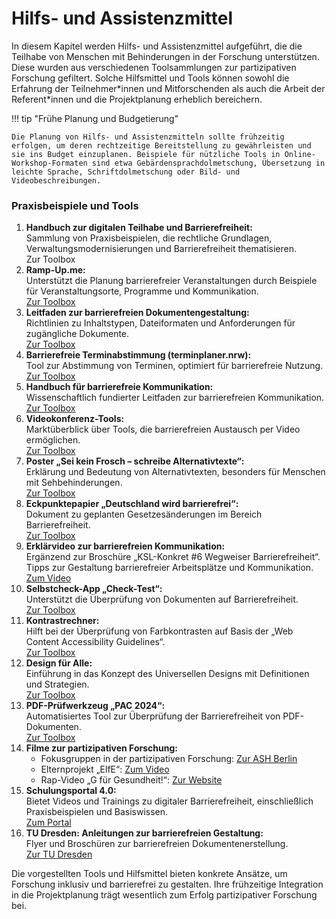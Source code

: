 # Hilfs- und Assistenzmittel

In diesem Kapitel werden Hilfs- und Assistenzmittel aufgeführt, die die Teilhabe von Menschen mit Behinderungen in der Forschung unterstützen. Diese wurden aus verschiedenen Toolsammlungen zur partizipativen Forschung gefiltert. Solche Hilfsmittel und Tools können sowohl die Erfahrung der Teilnehmer\*innen und Mitforschenden als auch die Arbeit der Referent\*innen und die Projektplanung erheblich bereichern.

!!! tip "Frühe Planung und Budgetierung"

    Die Planung von Hilfs- und Assistenzmitteln sollte frühzeitig erfolgen, um deren rechtzeitige Bereitstellung zu gewährleisten und sie ins Budget einzuplanen. Beispiele für nützliche Tools in Online-Workshop-Formaten sind etwa Gebärdensprachdolmetschung, Übersetzung in leichte Sprache, Schriftdolmetschung oder Bild- und Videobeschreibungen.

### Praxisbeispiele und Tools

1. **Handbuch zur digitalen Teilhabe und Barrierefreiheit:**  
   Sammlung von Praxisbeispielen, die rechtliche Grundlagen, Verwaltungsmodernisierungen und Barrierefreiheit thematisieren.  
   Zur Toolbox  
2. **Ramp-Up.me:**  
   Unterstützt die Planung barrierefreier Veranstaltungen durch Beispiele für Veranstaltungsorte, Programme und Kommunikation.  
   [Zur Toolbox](https://toolbox.teilhabe4punkt0.de/tools/barrierefreie-veranstaltungen-planen)  
3. **Leitfaden zur barrierefreien Dokumentengestaltung:**  
   Richtlinien zu Inhaltstypen, Dateiformaten und Anforderungen für zugängliche Dokumente.  
   [Zur Toolbox](https://toolbox.teilhabe4punkt0.de/tools/handreichung-bf-dokumente)  
4. **Barrierefreie Terminabstimmung (terminplaner.nrw):**  
   Tool zur Abstimmung von Terminen, optimiert für barrierefreie Nutzung.  
   [Zur Toolbox](https://toolbox.teilhabe4punkt0.de/tools/bf-terminabstimmung)  
5. **Handbuch für barrierefreie Kommunikation:**  
   Wissenschaftlich fundierter Leitfaden zur barrierefreien Kommunikation.  
   [Zur Toolbox](https://toolbox.teilhabe4punkt0.de/tools/handbuch-barrierefreie-kommunikation)  
6. **Videokonferenz-Tools:**  
   Marktüberblick über Tools, die barrierefreien Austausch per Video ermöglichen.  
   [Zur Toolbox](https://toolbox.teilhabe4punkt0.de/tools/marktueberblick-videokonferenztools-ergebnisse)  
7. **Poster „Sei kein Frosch – schreibe Alternativtexte“:**  
   Erklärung und Bedeutung von Alternativtexten, besonders für Menschen mit Sehbehinderungen.  
   [Zur Toolbox](https://toolbox.teilhabe4punkt0.de/tools/ksl-alt-text-poster)  
8. **Eckpunktepapier „Deutschland wird barrierefrei“:**  
   Dokument zu geplanten Gesetzesänderungen im Bereich Barrierefreiheit.  
   [Zur Toolbox](https://toolbox.teilhabe4punkt0.de/tools/eckpunktepapier-zur-barrierefreiheit)  
9. **Erklärvideo zur barrierefreien Kommunikation:**  
   Ergänzend zur Broschüre „KSL-Konkret \#6 Wegweiser Barrierefreiheit“. Tipps zur Gestaltung barrierefreier Arbeitsplätze und Kommunikation.  
   [Zum Video](https://toolbox.teilhabe4punkt0.de/tools/eckpunktepapier-zur-barrierefreiheit)  
10. **Selbstcheck-App „Check-Test“:**  
    Unterstützt die Überprüfung von Dokumenten auf Barrierefreiheit.  
    [Zur Toolbox](https://toolbox.teilhabe4punkt0.de/tools/check-text)  
11. **Kontrastrechner:**  
    Hilft bei der Überprüfung von Farbkontrasten auf Basis der „Web Content Accessibility Guidelines“.  
    [Zur Toolbox](https://toolbox.teilhabe4punkt0.de/tools/kontrastrechner)  
12. **Design für Alle:**  
    Einführung in das Konzept des Universellen Designs mit Definitionen und Strategien.  
    [Zur Toolbox](https://toolbox.teilhabe4punkt0.de/tools/design-fur-alle)  
13. **PDF-Prüfwerkzeug „PAC 2024“:**  
    Automatisiertes Tool zur Überprüfung der Barrierefreiheit von PDF-Dokumenten.  
    [Zur Toolbox](https://toolbox.teilhabe4punkt0.de/tools/automatisches-pdf-prufwerkzeug-pac)  
14. **Filme zur partizipativen Forschung:**  
    * Fokusgruppen in der partizipativen Forschung: [Zur ASH Berlin](https://www.ash-berlin.eu/partnet-lernvideos)  
    * Elternprojekt „ElfE“: [Zum Video](https://vimeo.com/256996176)  
    * Rap-Video „G für Gesundheit\!“: [Zur Website](http://partkommplus.de/teilprojekte/gesund/g-fuer-gesundheit/)  
15. **Schulungsportal 4.0:**  
    Bietet Videos und Trainings zu digitaler Barrierefreiheit, einschließlich Praxisbeispielen und Basiswissen.  
    [Zum Portal](https://www.teilhabe40.de/verwirklichung/schulungsportal)  
16. **TU Dresden: Anleitungen zur barrierefreien Gestaltung:**  
    Flyer und Broschüren zur barrierefreien Dokumentenerstellung.  
    [Zur TU Dresden](https://tu-dresden.de/tu-dresden/universitaetskultur/diversitaet-inklusion/inklusion/barrierefreiheit/agsbs/dokumente#section-2)

Die vorgestellten Tools und Hilfsmittel bieten konkrete Ansätze, um Forschung inklusiv und barrierefrei zu gestalten. Ihre frühzeitige Integration in die Projektplanung trägt wesentlich zum Erfolg partizipativer Forschung bei.
